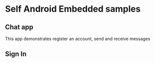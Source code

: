 # Self Android Embedded samples

## Chat app
This app demonstrates register an account, send and receive messages

## Sign In